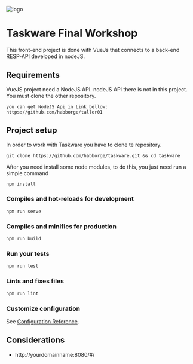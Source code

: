 ![logo](http://globalex.dot5hosting.com/designware/VueJS_logo_dev.png)

# Taskware Final Workshop

This front-end project is done with VueJs that connects to a back-end RESP-API developed in nodeJS.

## Requirements

VueJS project need a NodeJS API.
nodeJS API there is not in this project. You must clone the other repository.

```shell
you can get NodeJS Api in Link bellow:
https://github.com/habborge/taller01
```

## Project setup

In order to work with Taskware you have to clone te repository.

```shell
git clone https://github.com/habborge/taskware.git && cd taskware
```

After you need install some node modules, to do this, you just need run a simple command

```shell
npm install
```

### Compiles and hot-reloads for development

```
npm run serve
```

### Compiles and minifies for production

```
npm run build
```

### Run your tests

```
npm run test
```

### Lints and fixes files

```
npm run lint
```

### Customize configuration

See [Configuration Reference](https://cli.vuejs.org/config/).

## Considerations

- http://yourdomainname:8080/#/
